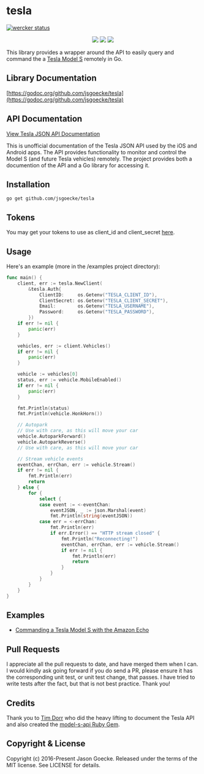 # tesla
[![wercker status](https://app.wercker.com/status/c8e21c53ed5763b0b58f763670753732/m "wercker status")](https://app.wercker.com/project/bykey/c8e21c53ed5763b0b58f763670753732)

<p align="center">
  <img src="https://raw.githubusercontent.com/jsgoecke/tesla/master/images/gotesla.png">
  <img src="https://raw.githubusercontent.com/jsgoecke/tesla/master/images/tesla-model-s.png">
  <img src="https://raw.githubusercontent.com/jsgoecke/tesla/master/images/tesla-model-x.png">
</p>

This library provides a wrapper around the API to easily query and command the a [Tesla Model S](https://www.teslamotors.com/models) remotely in Go.

## Library Documentation

[https://godoc.org/github.com/jsgoecke/tesla](https://godoc.org/github.com/jsgoecke/tesla)

## API Documentation

[View Tesla JSON API Documentation](http://docs.timdorr.apiary.io/)

This is unofficial documentation of the Tesla JSON API used by the iOS and Android apps. The API provides functionality to monitor and control the Model S (and future Tesla vehicles) remotely. The project provides both a documention of the API and a Go library for accessing it.

## Installation

```
go get github.com/jsgoecke/tesla
```

## Tokens

You may get your tokens to use as client_id and client_secret [here](http://pastebin.com/fX6ejAHd).

## Usage

Here's an example (more in the /examples project directory):

```go
func main() {
	client, err := tesla.NewClient(
		&tesla.Auth{
			ClientID:     os.Getenv("TESLA_CLIENT_ID"),
			ClientSecret: os.Getenv("TESLA_CLIENT_SECRET"),
			Email:        os.Getenv("TESLA_USERNAME"),
			Password:     os.Getenv("TESLA_PASSWORD"),
		})
	if err != nil {
		panic(err)
	}

	vehicles, err := client.Vehicles()
	if err != nil {
		panic(err)
	}

	vehicle := vehicles[0]
	status, err := vehicle.MobileEnabled()
	if err != nil {
		panic(err)
	}

	fmt.Println(status)
	fmt.Println(vehicle.HonkHorn())

	// Autopark
	// Use with care, as this will move your car
	vehicle.AutoparkForward()
	vehicle.AutoparkReverse()
	// Use with care, as this will move your car

	// Stream vehicle events
	eventChan, errChan, err := vehicle.Stream()
	if err != nil {
		fmt.Println(err)
		return
	} else {
		for {
			select {
			case event := <-eventChan:
				eventJSON, _ := json.Marshal(event)
				fmt.Println(string(eventJSON))
			case err = <-errChan:
				fmt.Println(err)
				if err.Error() == "HTTP stream closed" {
					fmt.Println("Reconnecting!")
					eventChan, errChan, err := vehicle.Stream()
					if err != nil {
						fmt.Println(err)
						return
					}
				}
			}
		}
	}
}
```

## Examples

* [Commanding a Tesla Model S with the Amazon Echo](https://medium.com/@jsgoecke/commanding-a-tesla-model-s-with-the-amazon-echo-a06f975364b8#.xoctd3yni)

## Pull Requests

I appreciate all the pull requests to date, and have merged them when I can. I would kindly ask going forward if you do send a PR, please ensure it has the corresponding unit test, or unit test change, that passes. I have tried to write tests after the fact, but that is not best practice. Thank you!

## Credits

Thank you to [Tim Dorr](https://github.com/timdorr) who did the heavy lifting to document the Tesla API and also created the [model-s-api Ruby Gem](https://github.com/timdorr/model-s-api).

## Copyright & License

Copyright (c) 2016-Present Jason Goecke. Released under the terms of the MIT license. See LICENSE for details.
